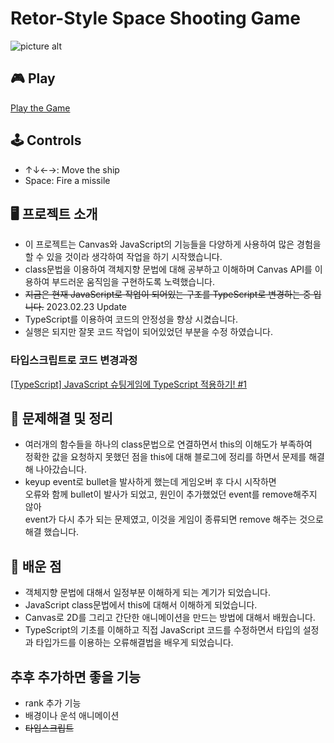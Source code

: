 # Retor-Style Space Shooting Game

![picture alt](https://shape2ee.github.io/shooting-game/images/readme_image.png "Retor-Style Space Shooting Game")

## 🎮 Play
[Play the Game](https://shape2ee.github.io/shooting-game/)

## 🕹 Controls
- ↑↓←→: Move the ship
- Space: Fire a missile

## 🖥 프로젝트 소개
- 이 프로젝트는 Canvas와 JavaScript의 기능들을 다양하게 사용하여 많은 경험을 할 수 있을 것이라 생각하여 작업을 하기 시작했습니다.
- class문법을 이용하여 객체지향 문법에 대해 공부하고 이해하며 Canvas API를 이용하여 부드러운 움직임을 구현하도록 노력했습니다.
- ~~지금은 현재 JavaScript로 작업이 되어있는 구조를 TypeScript로 변경하는 중 입니다.~~ 2023.02.23 Update
- TypeScript를 이용하여 코드의 안정성을 향상 시켰습니다.
- 실행은 되지만 잘못 코드 작업이 되어있었던 부분을 수정 하였습니다.

### 타입스크립트로 코드 변경과정
[[TypeScript] JavaScript 슈팅게임에 TypeScript 적용하기! #1](https://shape-coding.tistory.com/entry/TypeScript-JavaScript-%EC%8A%88%ED%8C%85%EA%B2%8C%EC%9E%84%EC%97%90-TypeScript-%EC%A0%81%EC%9A%A9%ED%95%98%EA%B8%B0)

## 🔑 문제해결 및 정리
- 여러개의 함수들을 하나의 class문법으로 연결하면서 this의 이해도가 부족하여<br>
  정확한 값을 요청하지 못했던 점을 this에 대해 블로그에 정리를 하면서 문제를 해결해 나아갔습니다.
- keyup event로 bullet을 발사하게 했는데 게임오버 후 다시 시작하면<br>
  오류와 함께 bullet이 발사가 되었고, 원인이 추가했었던 event를 remove해주지 않아<br>
  event가 다시 추가 되는 문제였고, 이것을 게임이 종류되면 remove 해주는 것으로 해결 했습니다.

## 📝 배운 점
- 객체지향 문법에 대해서 일정부분 이해하게 되는 계기가 되었습니다.
- JavaScript class문법에서 this에 대해서 이해하게 되었습니다.
- Canvas로 2D를 그리고 간단한 애니메이션을 만드는 방법에 대해서 배웠습니다.
- TypeScript의 기초를 이해하고 직접 JavaScript 코드를 수정하면서 
타입의 설정과 타입가드를 이용하는 오류해결법을 배우게 되었습니다.


## 추후 추가하면 좋을 기능
- rank 추가 기능
- 배경이나 운석 애니메이션
- ~~타입스크립트~~